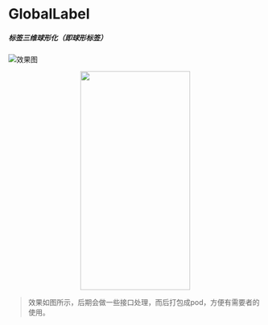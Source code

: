 # GlobalLabel
##### 标签三维球形化（即球形标签）

  ![效果图](https://github.com/ShannonMYang/GlobalLabel/raw/master/imagesFile/showResult.gif)
<div align = center><img width = "218" height = "434.5" src = "https://github.com/ShannonMYang/GlobalLabel/raw/master/imagesFile/showResult.gif"></div>

> 效果如图所示，后期会做一些接口处理，而后打包成pod，方便有需要者的使用。

